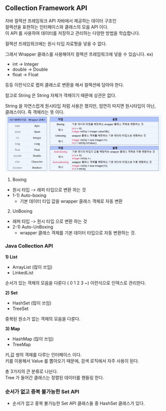 ## Collection Framework API

자바 컬렉션 프레임워크 API 자바에서 제공하는 데이터 구조인<br>
컬렉션을 표현하는 인터페이스와 클래스의 모음 API 이다.<br>
이 API 를 사용하여 데이터를 저장하고 관리하는 다양한 방법을 학습합니다.

컬렉션 프레임워크에는 원시 타입 자료형을 넣을 수 없다.

그래서 Wrapper 클래스를 사용해야지 컬렉션 프레임워크에 넣을 수 있습니다.
ex)<br>
- int -> Integer
- double -> Double
- float -> Float

등등 이런식으로 랩퍼 클래스로 변환을 해서 컬렉션에 담아야 한다.

참고로 String 은 String 자체가 객체이기 때문에 상관은 없다.

String 을 자연스럽게 원시타입 처럼 사용은 했지만, 엄연히 따지면 원시타입이 아닌,<br>
클래스이다. 즉 객체라는 뜻 이다. 
![img.png](img.png)

1) Boxing
- 원시 타입 -> 래퍼 타입으로 변환 하는 것
- 1-1) Auto-boxing
  - 기본 데이터 타입 값을 wrapper 클래스 객체로 자동 변환

2) UnBoxing
- 래퍼 타입 -> 원시 타입 으로 변환 하는 것
- 2-1) Auto-UnBoxing
  - wrapper 클래스 객체를 기본 데이터 타입으로 자동 변환하는 것.


### Java Collection API
**1) List**
   - ArrayList (많이 쓰임)
   - LinkedList

순서가 있는 객체의 모음을 다룬다 ( 0 1 2 3 ~) 이런식으로 인덱스로 관리한다.

**2) Set**
   - HashSet (많이 쓰임)
   - TreeSet

중복된 원소가 없는 객체의 모음을 다룬다.

**3) Map**
   - HashMap (많이 쓰임)
   - TreeMap

키,값 쌍의 객체를 다루는 인터페이스 이다.<br>
키를 이용해서 Value 를 뽑아오기 때문에, 검색 로직에서 자주 사용이 된다.


총 3가지의 큰 분류로 나뉜다.<br>
Tree 가 들어간 클래스는 정렬된 데이터를 핸들링 한다.


### 순서가 없고 중복 불가능한 Set API
- 순서가 없고 중복 불가능한 Set API 클래스들 중 HashSet 클래스가 있다.




